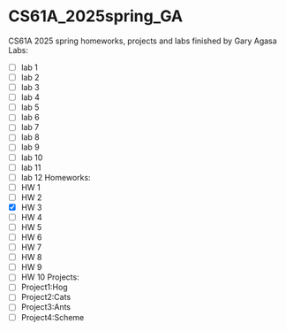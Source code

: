 # CS61A_2025spring_GA
CS61A 2025 spring homeworks, projects and labs finished by Gary Agasa
Labs:
+ [ ] lab 1
+ [ ] lab 2
+ [ ] lab 3
+ [ ] lab 4
+ [ ] lab 5
+ [ ] lab 6
+ [ ] lab 7
+ [ ] lab 8
+ [ ] lab 9
+ [ ] lab 10
+ [ ] lab 11
+ [ ] lab 12
Homeworks:
+ [ ] HW 1
+ [ ] HW 2
+ [x] HW 3
+ [ ] HW 4
+ [ ] HW 5
+ [ ] HW 6
+ [ ] HW 7
+ [ ] HW 8
+ [ ] HW 9
+ [ ] HW 10
Projects:
+ [ ] Project1:Hog
+ [ ] Project2:Cats
+ [ ] Project3:Ants
+ [ ] Project4:Scheme
